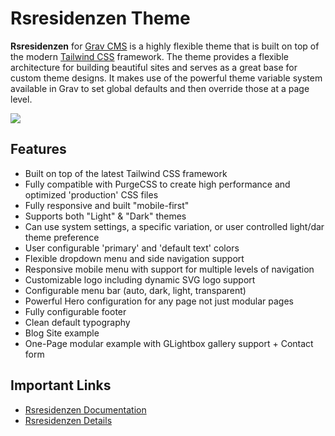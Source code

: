 # Rsresidenzen Theme

**Rsresidenzen** for [Grav CMS](http://github.com/getgrav/grav) is a highly flexible theme that is built on top of the modern [Tailwind CSS](https://tailwindcss.com/) framework.  The theme provides a flexible architecture for building beautiful sites and serves as a great base for custom theme designs.  It makes use of the powerful theme variable system available in Grav to set global defaults and then override those at a page level.  

![](assets/rsresidenzen-header.jpg)

## Features

* Built on top of the latest Tailwind CSS framework
* Fully compatible with PurgeCSS to create high performance and optimized 'production' CSS files
* Fully responsive and built "mobile-first"
* Supports both "Light" & "Dark" themes
* Can use system settings, a specific variation, or user controlled light/dar theme preference
* User configurable 'primary' and 'default text' colors
* Flexible dropdown menu and side navigation support
* Responsive mobile menu with support for multiple levels of navigation
* Customizable logo including dynamic SVG logo support
* Configurable menu bar (auto, dark, light, transparent)
* Powerful Hero configuration for any page not just modular pages
* Fully configurable footer
* Clean default typography
* Blog Site example
* One-Page modular example with GLightbox gallery support + Contact form

## Important Links

* [Rsresidenzen Documentation](https://getgrav.org/premium/rsresidenzen/docs)
* [Rsresidenzen Details](https://getgrav.org/premium/rsresidenzen)